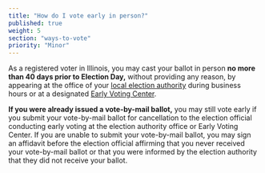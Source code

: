 ```yaml
---
title: "How do I vote early in person?"
published: true
weight: 5
section: "ways-to-vote"
priority: "Minor"
---
```

As a registered voter in Illinois, you may cast your ballot in person **no more than 40 days prior to Election Day,** without providing any reason, by appearing at the office of your [local election authority](http://www.elections.il.gov/ElectionAuthorities/ElecAuthorityList.aspx) during business hours or at a designated [Early Voting Center](http://www.elections.il.gov/VotingInformation/EarlyVotingLocations.aspx).  

**If you were already issued a vote-by-mail ballot,** you may still vote early if you submit your vote-by-mail ballot for cancellation to the election official conducting early voting at the election authority office or Early Voting Center. If you are unable to submit your vote-by-mail ballot, you may sign an affidavit before the election official affirming that you never received your vote-by-mail ballot or that you were informed by the election authority that they did not receive your ballot.  
